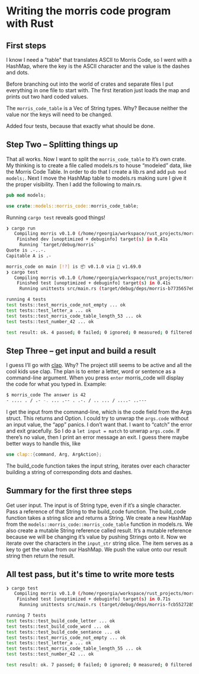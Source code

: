 # Writing the morris code program with Rust

## First steps

I know I need a "table" that translates ASCII to Morris Code, so I went with a HashMap, where the key is the ASCII character and the value is the dashes and dots. 

Before branching out into the world of crates and separate files I put everything in one file to start with. The first iteration just loads the map and prints out two hard coded values.

The `morris_code_table` is a Vec of String types. Why? Because neither the value nor the keys will need to be changed. 

Added four tests, because that exactly what should be done.

## Step Two – Splitting things up

That all works. Now I want to split the `morris_code_table` to it’s own crate. My thinking is to create a file called models.rs to house “modeled” data, like the Morris Code Table. In order to do that I create a lib.rs and add `pub mod models;`. Next I move the HashMap table to models.rs making sure I give it the proper visibility. Then I add the following to main.rs.

```rust
pub mod models;

use crate::models::morris_code::morris_code_table;
```

Running `cargo test` reveals good things!

```bash
❯ cargo run
   Compiling morris v0.1.0 (/home/rgeorgia/workspace/rust_projects/morris_code)
    Finished dev [unoptimized + debuginfo] target(s) in 0.41s
     Running `target/debug/morris`
Quote is .-..-.
Capitable A is .-

morris_code on main [!?] is 📦 v0.1.0 via 🦀 v1.69.0 
❯ cargo test
   Compiling morris v0.1.0 (/home/rgeorgia/workspace/rust_projects/morris_code)
    Finished test [unoptimized + debuginfo] target(s) in 0.41s
     Running unittests src/main.rs (target/debug/deps/morris-b7735657e06f6f52)

running 4 tests
test tests::test_morris_code_not_empty ... ok
test tests::test_letter_a ... ok
test tests::test_morris_code_table_length_53 ... ok
test tests::test_number_42 ... ok

test result: ok. 4 passed; 0 failed; 0 ignored; 0 measured; 0 filtered out; finished in 0.00s

```

## Step Three – get input and build a result

I guess I’ll go with [clap](https://docs.rs/clap/4.3.0/clap/). Why? The project still seems to be active and all the cool kids use clap.
The plan is to enter a letter, word or sentence as a command-line argument. When you press `enter` morris_code will display the code for what you typed in. Example:

```bash
$ morris_code The answer is 42
- .... . / .- -. ... .-- . .-. / .. ... / ....- ..---

```

I get the input from the command-line, which is the code field from the Args struct. This returns and Option. I could try to unwrap the `args.code` without an input value, the “app” panics. I don’t want that. I want to “catch” the error and exit gracefully. So I do a `let input = match` to unwrap `args.code`. If there’s no value, then I print an error message an exit. I guess there maybe better ways to handle this, like

```rust
use clap::{command, Arg, ArgAction};
```

The build_code function takes the input string, iterates over each character building a string of corresponding dots and dashes.

## Summary for the first three steps

Get user input. The input is of String type, even if it’s a single character. Pass a reference of that String to the build_code function. The build_code function takes a string slice and returns a String. We create a new HashMap from the `models::morris_code::morris_code_table` function in models.rs. We also create a mutable String reference called result. It’s a mutable reference because we will be changing it’s value by pushing Strings onto it. Now we iterate over the characters in the `input_str` string slice. The item serves as a key to get the value from our HashMap. We push the value onto our result string then return the result.

## All test pass, but it's time to write more tests

```bash
❯ cargo test
   Compiling morris v0.1.0 (/home/rgeorgia/workspace/rust_projects/morris_code)
    Finished test [unoptimized + debuginfo] target(s) in 0.71s
     Running unittests src/main.rs (target/debug/deps/morris-fcb5527285925d70)

running 7 tests
test tests::test_build_code_letter ... ok
test tests::test_build_code_word ... ok
test tests::test_build_code_sentance ... ok
test tests::test_morris_code_not_empty ... ok
test tests::test_letter_a ... ok
test tests::test_morris_code_table_length_55 ... ok
test tests::test_number_42 ... ok

test result: ok. 7 passed; 0 failed; 0 ignored; 0 measured; 0 filtered out; finished in 0.00s

```
